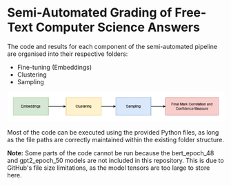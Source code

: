 # Semi-Automated Grading of Free-Text Computer Science Answers

The code and results for each component of the semi-automated pipeline are organised into their respective folders:
- Fine-tuning (Embeddings)
- Clustering
- Sampling

![Semi-automated Grading System Pipeline](https://github.com/MZSFighters/auto-grading-of-computer-science-answers/raw/main/system_pipeline.png)

Most of the code can be executed using the provided Python files, as long as the file paths are correctly maintained within the existing folder structure.

**Note:** Some parts of the code cannot be run because the bert_epoch_48 and gpt2_epoch_50 models are not included in this repository. This is due to GitHub's file size limitations, as the model tensors are too large to store here.
